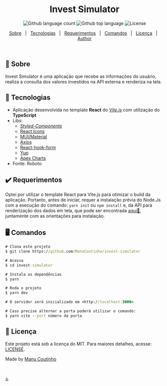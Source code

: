 <h1 align="center">Invest Simulator</h1>

<p align="center">
  <img alt="Github language count" src="https://img.shields.io/github/languages/count/ManuCoutinho/invest-simulator?color=C9184a">   
  <img alt="Github top language" src="https://img.shields.io/github/languages/top/ManuCoutinho/invest-simulator?color=56BEB8">  
  <img alt="License" src="https://img.shields.io/github/license/ManuCoutinho/invest-simulator?color=C9184a"> 
</p>

<p align="center">
  <a href="#dart-sobre">Sobre</a> &#xa0; | &#xa0;  
  <a href="#rocket-tecnologias">Tecnologias</a> &#xa0; | &#xa0;
  <a href="#heavy_check_mark-requerimentos">Requerimentos</a> &#xa0; | &#xa0;
  <a href="#desktop_computer-comandos">Comandos</a> &#xa0; | &#xa0;
  <a href="#page_with_curl-licença">Licença</a> &#xa0; | &#xa0;
  <a href="https://github.com/ManuCoutinho" target="_blank">Author</a>
</p>

<br>

## :dart: Sobre

Invest Simulator é uma aplicação que recebe as informações do usuário, realiza a consulta dos valores investidos na API externa e renderiza na tela.

## :rocket: Tecnologias

- Aplicação desenvolvida no template **React** do [_Vite.js_](https://vitejs.dev/) com utilização do **TypeScript**
- Libs:
  - [_Styled-Components_](https://styled-components.com/)
  - [React Icons](https://react-icons.github.io/react-icons/)
  - [MUI/Material](https://mui.com/)
  - [Axios](https://axios-http.com/)
  - [React-hook-form](https://react-hook-form.com/)
  - [Yup](https://www.npmjs.com/package/yup)
  - [Apex Charts](https://apexcharts.com/)
- Fonte: Roboto

## :heavy_check_mark: Requerimentos

Optei por utilizar o template React para Vite.js para otimizar o build da aplicação. Portanto, antes de iniciar, requer a instalação prévia do Node.Js com a execução do comando:
`yarn init` ou `npm install` e, da API para renderização dos dados em tela, que pode ser encontrada [aqui🔗](https://github.com/eqi-investimentos/desafio-fake-api), juntamente com as orientações para instalação.

## :desktop_computer: Comandos

```cmd
# Clona este projeto
$ git clone https://github.com/ManuCoutinho/invest-simulator

# Acessa
$ cd invest-simulator

# Instala as dependências
$ yarn

# Roda o projeto
$ yarn dev

# O servidor será inicializado em <http://localhost:3000>

# Caso precise alternar a porta poderá utilizar o comando:
$ yarn vite --port número da porta
```

## :page_with_curl: Licença

Este projeto está sob a licença do MIT. Para maiores detalhes, acesse: [LICENSE](LICENSE).

Made by <a href="https://github.com/ManuCoutinho" target="_blank">Manu Coutinho</a>

&#xa0;

<a href="#top">🔝</a>
